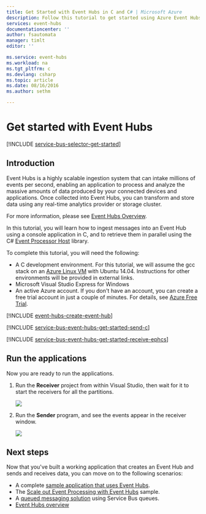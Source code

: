 ```yaml
---
title: Get Started with Event Hubs in C and C# | Microsoft Azure
description: Follow this tutorial to get started using Azure Event Hubs; sending events in C and receiving hem in C# using the EventProcessorHost.
services: event-hubs
documentationcenter: ''
author: fsautomata
manager: timlt
editor: ''

ms.service: event-hubs
ms.workload: na
ms.tgt_pltfrm: c
ms.devlang: csharp
ms.topic: article
ms.date: 08/16/2016
ms.author: sethm

---
```

# Get started with Event Hubs
[!INCLUDE [service-bus-selector-get-started](../../includes/service-bus-selector-get-started.md)]

## Introduction
Event Hubs is a highly scalable ingestion system that can intake millions of events per second, enabling an application to process and analyze the massive amounts of data produced by your connected devices and applications. Once collected into Event Hubs, you can transform and store data using any real-time analytics provider or storage cluster.

For more information, please see [Event Hubs Overview][Event Hubs Overview].

In this tutorial, you will learn how to ingest messages into an Event Hub using a console application in C, and to retrieve them in parallel using the C# [Event Processor Host][Event Processor Host] library.

To complete this tutorial, you will need the following:

* A C development environment. For this tutorial, we will assume the gcc stack on an [Azure Linux VM](../virtual-machines/virtual-machines-linux-quick-create-cli.md) with Ubuntu 14.04. Instructions for other environments will be provided in external links.
* Microsoft Visual Studio Express for Windows
* An active Azure account. If you don't have an account, you can create a free trial account in just a couple of minutes. For details, see [Azure Free Trial](https://azure.microsoft.com/pricing/free-trial/).

[!INCLUDE [event-hubs-create-event-hub](../../includes/event-hubs-create-event-hub.md)]

[!INCLUDE [service-bus-event-hubs-get-started-send-c](../../includes/service-bus-event-hubs-get-started-send-c.md)]

[!INCLUDE [service-bus-event-hubs-get-started-receive-ephcs](../../includes/service-bus-event-hubs-get-started-receive-ephcs.md)]

## Run the applications
Now you are ready to run the applications.

1. Run the **Receiver** project from within Visual Studio, then wait for it to start the receivers for all the partitions.
   
   ![][21]
2. Run the **Sender** program, and see the events appear in the receiver window.
   
   ![][24]

## Next steps
Now that you've built a working application that creates an Event Hub and sends and receives data, you can move on to the following scenarios:

* A complete [sample application that uses Event Hubs][sample application that uses Event Hubs].
* The [Scale out Event Processing with Event Hubs][Scale out Event Processing with Event Hubs] sample.
* A [queued messaging solution][queued messaging solution] using Service Bus queues.
* [Event Hubs overview][Event Hubs overview]

<!-- Images. -->
[21]: ./media/event-hubs-c-ephcs-getstarted/run-csharp-ephcs1.png
[24]: ./media/event-hubs-c-ephcs-getstarted/receive-eph-c.png

<!-- Links -->
[Azure classic portal]: https://manage.windowsazure.com/
[Event Processor Host]: https://www.nuget.org/packages/Microsoft.Azure.ServiceBus.EventProcessorHost
[Event Hubs overview]: event-hubs-overview.md
[sample application that uses Event Hubs]: https://code.msdn.microsoft.com/Service-Bus-Event-Hub-286fd097
[Scale out Event Processing with Event Hubs]: https://code.msdn.microsoft.com/Service-Bus-Event-Hub-45f43fc3
[queued messaging solution]: ../service-bus/service-bus-dotnet-multi-tier-app-using-service-bus-queues.md
